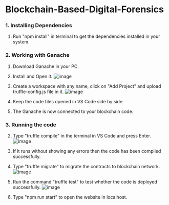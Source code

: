 # Blockchain-Based-Digital-Forensics
### 1. Installing Dependencies
1. Run "npm install" in terminal to get the dependencies installed in your system.

### 2. Working with Ganache
1. Download Ganache in your PC.
2. Install and Open it.
![image](https://user-images.githubusercontent.com/113082198/233406655-5eac9de4-3116-4f6e-88ea-14201559d8b9.png)

3. Create a workspace with any name, click on "Add Project" and upload truffle-config.js file in it.
![image](https://user-images.githubusercontent.com/113082198/233406927-3a4b488f-94e4-4290-88e1-694d6816ce3b.png)

4. Keep the code files opened in VS Code side by side.
5. The Ganache is now connected to your blockchain code.
### 3. Running the code
2. Type "truffle compile" in the terminal in VS Code and press Enter.
![image](https://user-images.githubusercontent.com/113082198/233407453-4d66d7e3-02f5-4546-850a-c15209702136.png)

3. If it runs without showing any errors then the code has been compiled successfully.
4. Type "truffle migrate" to migrate the contracts to blockchain network.
![image](https://user-images.githubusercontent.com/113082198/233407638-879646a0-d937-4d91-8d44-a4eb290eb312.png)

5. Run the command "truffle test" to test whether the code is deployed successfully.
![image](https://user-images.githubusercontent.com/113082198/233407884-a4f458a7-8997-4e67-a70f-2d146faf221f.png)

6. Type "npm run start" to open the website in localhost.
